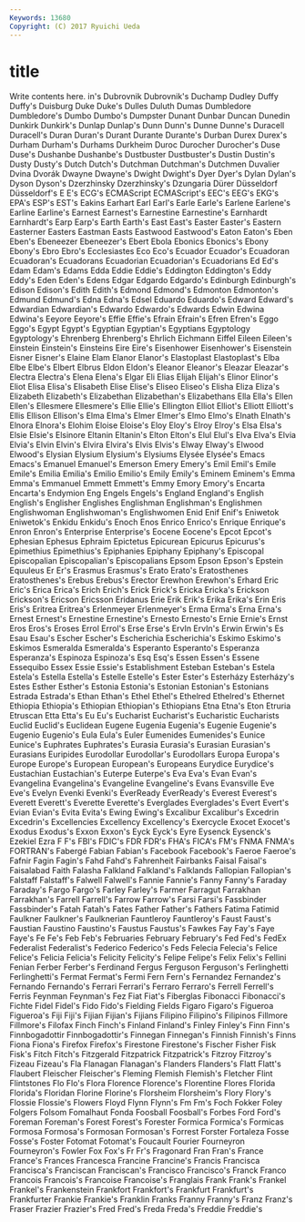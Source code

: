 ```yaml
---
Keywords: 13680 
Copyright: (C) 2017 Ryuichi Ueda
---
```


# title

Write contents here.
in's Dubrovnik
Dubrovnik's Duchamp Dudley Duffy Duffy's Duisburg Duke Duke's Dulles Duluth
Dumas Dumbledore Dumbledore's Dumbo Dumbo's Dumpster Dunant Dunbar Duncan Dunedin
Dunkirk Dunkirk's Dunlap Dunlap's Dunn Dunn's Dunne Dunne's Duracell Duracell's
Duran Duran's Durant Durante Durante's Durban Durex Durex's Durham Durham's
Durhams Durkheim Duroc Durocher Durocher's Duse Duse's Dushanbe Dushanbe's Dustbuster
Dustbuster's Dustin Dustin's Dusty Dusty's Dutch Dutch's Dutchman Dutchman's Dutchmen
Duvalier Dvina Dvorák Dwayne Dwayne's Dwight Dwight's Dyer Dyer's Dylan
Dylan's Dyson Dyson's Dzerzhinsky Dzerzhinsky's Dzungaria Dürer Düsseldorf Düsseldorf's E
E's ECG's ECMAScript ECMAScript's EEC's EEG's EKG's EPA's ESP's EST's
Eakins Earhart Earl Earl's Earle Earle's Earlene Earlene's Earline Earline's
Earnest Earnest's Earnestine Earnestine's Earnhardt Earnhardt's Earp Earp's Earth Earth's
East East's Easter Easter's Eastern Easterner Easters Eastman Easts Eastwood
Eastwood's Eaton Eaton's Eben Eben's Ebeneezer Ebeneezer's Ebert Ebola Ebonics
Ebonics's Ebony Ebony's Ebro Ebro's Ecclesiastes Eco Eco's Ecuador Ecuador's
Ecuadoran Ecuadoran's Ecuadorans Ecuadorian Ecuadorian's Ecuadorians Ed Ed's Edam Edam's
Edams Edda Eddie Eddie's Eddington Eddington's Eddy Eddy's Eden Eden's
Edens Edgar Edgardo Edgardo's Edinburgh Edinburgh's Edison Edison's Edith Edith's
Edmond Edmond's Edmonton Edmonton's Edmund Edmund's Edna Edna's Edsel Eduardo
Eduardo's Edward Edward's Edwardian Edwardian's Edwardo Edwardo's Edwards Edwin Edwina
Edwina's Eeyore Eeyore's Effie Effie's Efrain Efrain's Efren Efren's Eggo
Eggo's Egypt Egypt's Egyptian Egyptian's Egyptians Egyptology Egyptology's Ehrenberg Ehrenberg's
Ehrlich Eichmann Eiffel Eileen Eileen's Einstein Einstein's Einsteins Eire Eire's
Eisenhower Eisenhower's Eisenstein Eisner Eisner's Elaine Elam Elanor Elanor's Elastoplast
Elastoplast's Elba Elbe Elbe's Elbert Elbrus Eldon Eldon's Eleanor Eleanor's
Eleazar Eleazar's Electra Electra's Elena Elena's Elgar Eli Elias Elijah
Elijah's Elinor Elinor's Eliot Elisa Elisa's Elisabeth Elise Elise's Eliseo
Eliseo's Elisha Eliza Eliza's Elizabeth Elizabeth's Elizabethan Elizabethan's Elizabethans Ella
Ella's Ellen Ellen's Ellesmere Ellesmere's Ellie Ellie's Ellington Elliot Elliot's
Elliott Elliott's Ellis Ellison Ellison's Elma Elma's Elmer Elmer's Elmo
Elmo's Elnath Elnath's Elnora Elnora's Elohim Eloise Eloise's Eloy Eloy's
Elroy Elroy's Elsa Elsa's Elsie Elsie's Elsinore Eltanin Eltanin's Elton
Elton's Elul Elul's Elva Elva's Elvia Elvia's Elvin Elvin's Elvira
Elvira's Elvis Elvis's Elway Elway's Elwood Elwood's Elysian Elysium Elysium's
Elysiums Elysée Elysée's Emacs Emacs's Emanuel Emanuel's Emerson Emery Emery's
Emil Emil's Emile Emile's Emilia Emilia's Emilio Emilio's Emily Emily's
Eminem Eminem's Emma Emma's Emmanuel Emmett Emmett's Emmy Emory Emory's
Encarta Encarta's Endymion Eng Engels Engels's England England's English English's
Englisher Englishes Englishman Englishman's Englishmen Englishwoman Englishwoman's Englishwomen Enid Enif
Enif's Eniwetok Eniwetok's Enkidu Enkidu's Enoch Enos Enrico Enrico's Enrique
Enrique's Enron Enron's Enterprise Enterprise's Eocene Eocene's Epcot Epcot's Ephesian
Ephesus Ephraim Epictetus Epicurean Epicurus Epicurus's Epimethius Epimethius's Epiphanies Epiphany
Epiphany's Episcopal Episcopalian Episcopalian's Episcopalians Epsom Epson Epson's Epstein Equuleus
Er Er's Erasmus Erasmus's Erato Erato's Eratosthenes Eratosthenes's Erebus Erebus's
Erector Erewhon Erewhon's Erhard Eric Eric's Erica Erica's Erich Erich's
Erick Erick's Ericka Ericka's Erickson Erickson's Ericson Ericsson Eridanus Erie
Erik Erik's Erika Erika's Erin Eris Eris's Eritrea Eritrea's Erlenmeyer
Erlenmeyer's Erma Erma's Erna Erna's Ernest Ernest's Ernestine Ernestine's Ernesto
Ernesto's Ernie Ernie's Ernst Eros Eros's Eroses Errol Errol's Erse
Erse's ErvIn ErvIn's Erwin Erwin's Es Esau Esau's Escher Escher's
Escherichia Escherichia's Eskimo Eskimo's Eskimos Esmeralda Esmeralda's Esperanto Esperanto's Esperanza
Esperanza's Espinoza Espinoza's Esq Esq's Essen Essen's Essene Essequibo Essex
Essie Essie's Establishment Esteban Esteban's Estela Estela's Estella Estella's Estelle
Estelle's Ester Ester's Esterházy Esterházy's Estes Esther Esther's Estonia Estonia's
Estonian Estonian's Estonians Estrada Estrada's Ethan Ethan's Ethel Ethel's Ethelred
Ethelred's Ethernet Ethiopia Ethiopia's Ethiopian Ethiopian's Ethiopians Etna Etna's Eton
Etruria Etruscan Etta Etta's Eu Eu's Eucharist Eucharist's Eucharistic Eucharists
Euclid Euclid's Euclidean Eugene Eugenia Eugenia's Eugenie Eugenie's Eugenio Eugenio's
Eula Eula's Euler Eumenides Eumenides's Eunice Eunice's Euphrates Euphrates's Eurasia
Eurasia's Eurasian Eurasian's Eurasians Euripides Eurodollar Eurodollar's Eurodollars Europa Europa's
Europe Europe's European European's Europeans Eurydice Eurydice's Eustachian Eustachian's Euterpe
Euterpe's Eva Eva's Evan Evan's Evangelina Evangelina's Evangeline Evangeline's Evans
Evansville Eve Eve's Evelyn Evenki Evenki's EverReady EverReady's Everest Everest's
Everett Everett's Everette Everette's Everglades Everglades's Evert Evert's Evian Evian's
Evita Evita's Ewing Ewing's Excalibur Excalibur's Excedrin Excedrin's Excellencies Excellency
Excellency's Exercycle Exocet Exocet's Exodus Exodus's Exxon Exxon's Eyck Eyck's
Eyre Eysenck Eysenck's Ezekiel Ezra F F's FBI's FDIC's FDR
FDR's FHA's FICA's FM's FNMA FNMA's FORTRAN's Fabergé Fabian Fabian's
Facebook Facebook's Faeroe Faeroe's Fafnir Fagin Fagin's Fahd Fahd's Fahrenheit
Fairbanks Faisal Faisal's Faisalabad Faith Falasha Falkland Falkland's Falklands Fallopian
Fallopian's Falstaff Falstaff's Falwell Falwell's Fannie Fannie's Fanny Fanny's Faraday
Faraday's Fargo Fargo's Farley Farley's Farmer Farragut Farrakhan Farrakhan's Farrell
Farrell's Farrow Farrow's Farsi Farsi's Fassbinder Fassbinder's Fatah Fatah's Fates
Father Father's Fathers Fatima Fatimid Faulkner Faulkner's Faulknerian Fauntleroy Fauntleroy's
Faust Faust's Faustian Faustino Faustino's Faustus Faustus's Fawkes Fay Fay's
Faye Faye's Fe Fe's Feb Feb's Februaries February February's Fed
Fed's FedEx Federalist Federalist's Federico Federico's Feds Felecia Felecia's Felice
Felice's Felicia Felicia's Felicity Felicity's Felipe Felipe's Felix Felix's Fellini
Fenian Ferber Ferber's Ferdinand Fergus Ferguson Ferguson's Ferlinghetti Ferlinghetti's Fermat
Fermat's Fermi Fern Fern's Fernandez Fernandez's Fernando Fernando's Ferrari Ferrari's
Ferraro Ferraro's Ferrell Ferrell's Ferris Feynman Feynman's Fez Fiat Fiat's
Fiberglas Fibonacci Fibonacci's Fichte Fidel Fidel's Fido Fido's Fielding Fields
Figaro Figaro's Figueroa Figueroa's Fiji Fiji's Fijian Fijian's Fijians Filipino
Filipino's Filipinos Fillmore Fillmore's Filofax Finch Finch's Finland Finland's Finley
Finley's Finn Finn's Finnbogadottir Finnbogadottir's Finnegan Finnegan's Finnish Finnish's Finns
Fiona Fiona's Firefox Firefox's Firestone Firestone's Fischer Fisher Fisk Fisk's
Fitch Fitch's Fitzgerald Fitzpatrick Fitzpatrick's Fitzroy Fitzroy's Fizeau Fizeau's Fla
Flanagan Flanagan's Flanders Flanders's Flatt Flatt's Flaubert Fleischer Fleischer's Fleming
Flemish Flemish's Fletcher Flint Flintstones Flo Flo's Flora Florence Florence's
Florentine Flores Florida Florida's Floridan Florine Florine's Florsheim Florsheim's Flory
Flory's Flossie Flossie's Flowers Floyd Flynn Flynn's Fm Fm's Foch
Fokker Foley Folgers Folsom Fomalhaut Fonda Foosball Foosball's Forbes Ford
Ford's Foreman Foreman's Forest Forest's Forester Formica Formica's Formicas Formosa
Formosa's Formosan Formosan's Forrest Forster Fortaleza Fosse Fosse's Foster Fotomat
Fotomat's Foucault Fourier Fourneyron Fourneyron's Fowler Fox Fox's Fr Fr's
Fragonard Fran Fran's France France's Frances Francesca Francine Francine's Francis
Francisca Francisca's Franciscan Franciscan's Francisco Francisco's Franck Franco Francois Francois's
Francoise Francoise's Franglais Frank Frank's Frankel Frankel's Frankenstein Frankfort Frankfort's
Frankfurt Frankfurt's Frankfurter Frankie Frankie's Franklin Franks Franny Franny's Franz
Franz's Fraser Frazier Frazier's Fred Fred's Freda Freda's Freddie Freddie's
